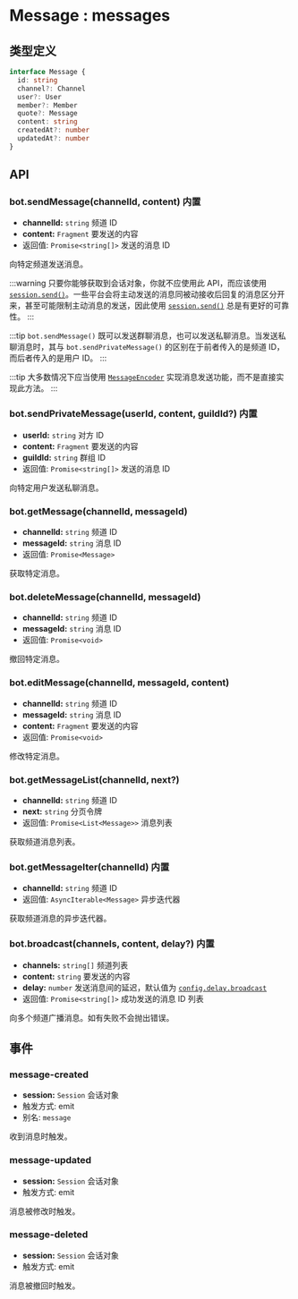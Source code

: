 # Message : messages

## 类型定义

```ts
interface Message {
  id: string
  channel?: Channel
  user?: User
  member?: Member
  quote?: Message
  content: string
  createdAt?: number
  updatedAt?: number
}
```

## API

### bot.sendMessage(channelId, content) <badge>内置</badge>

- **channelId:** `string` 频道 ID
- **content:** `Fragment` 要发送的内容
- 返回值: `Promise<string[]>` 发送的消息 ID

向特定频道发送消息。

:::warning
只要你能够获取到会话对象，你就不应使用此 API，而应该使用 [`session.send()`](../core/session.md#session-send)。一些平台会将主动发送的消息同被动接收后回复的消息区分开来，甚至可能限制主动消息的发送，因此使用 [`session.send()`](../core/session.md#session-send) 总是有更好的可靠性。
:::

:::tip
`bot.sendMessage()` 既可以发送群聊消息，也可以发送私聊消息。当发送私聊消息时，其与 `bot.sendPrivateMessage()` 的区别在于前者传入的是频道 ID，而后者传入的是用户 ID。
:::

:::tip
大多数情况下应当使用 [`MessageEncoder`](../message/encoder.md) 实现消息发送功能，而不是直接实现此方法。
:::

### bot.sendPrivateMessage(userId, content, guildId?) <badge>内置</badge>

- **userId:** `string` 对方 ID
- **content:** `Fragment` 要发送的内容
- **guildId:** `string` 群组 ID
- 返回值: `Promise<string[]>` 发送的消息 ID

向特定用户发送私聊消息。

### bot.getMessage(channelId, messageId)

- **channelId:** `string` 频道 ID
- **messageId:** `string` 消息 ID
- 返回值: `Promise<Message>`

获取特定消息。

### bot.deleteMessage(channelId, messageId)

- **channelId:** `string` 频道 ID
- **messageId:** `string` 消息 ID
- 返回值: `Promise<void>`

撤回特定消息。

### bot.editMessage(channelId, messageId, content)

- **channelId:** `string` 频道 ID
- **messageId:** `string` 消息 ID
- **content:** `Fragment` 要发送的内容
- 返回值: `Promise<void>`

修改特定消息。

### bot.getMessageList(channelId, next?)

- **channelId:** `string` 频道 ID
- **next:** `string` 分页令牌
- 返回值: `Promise<List<Message>>` 消息列表

获取频道消息列表。

### bot.getMessageIter(channelId) <badge>内置</badge>

- **channelId:** `string` 频道 ID
- 返回值: `AsyncIterable<Message>` 异步迭代器

获取频道消息的异步迭代器。

### bot.broadcast(channels, content, delay?) <badge>内置</badge>

- **channels:** `string[]` 频道列表
- **content:** `string` 要发送的内容
- **delay:** `number` 发送消息间的延迟，默认值为 [`config.delay.broadcast`](../core/app.md#options-delay)
- 返回值: `Promise<string[]>` 成功发送的消息 ID 列表

向多个频道广播消息。如有失败不会抛出错误。

## 事件

### message-created

- **session:** `Session` 会话对象
- 触发方式: emit
- 别名: `message`

收到消息时触发。

### message-updated

- **session:** `Session` 会话对象
- 触发方式: emit

消息被修改时触发。

### message-deleted

- **session:** `Session` 会话对象
- 触发方式: emit

消息被撤回时触发。
